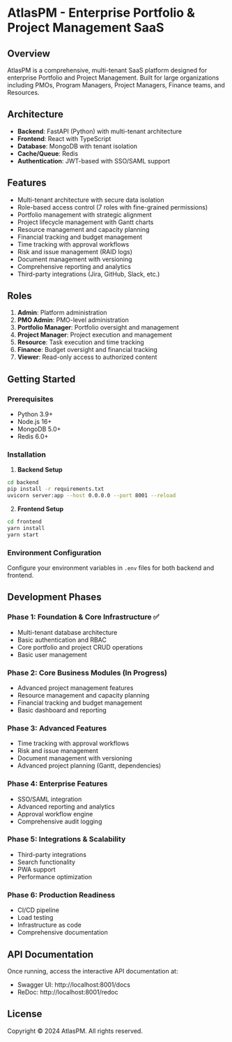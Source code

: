 # AtlasPM - Enterprise Portfolio & Project Management SaaS

## Overview
AtlasPM is a comprehensive, multi-tenant SaaS platform designed for enterprise Portfolio and Project Management. Built for large organizations including PMOs, Program Managers, Project Managers, Finance teams, and Resources.

## Architecture
- **Backend**: FastAPI (Python) with multi-tenant architecture
- **Frontend**: React with TypeScript
- **Database**: MongoDB with tenant isolation
- **Cache/Queue**: Redis
- **Authentication**: JWT-based with SSO/SAML support

## Features
- Multi-tenant architecture with secure data isolation
- Role-based access control (7 roles with fine-grained permissions)
- Portfolio management with strategic alignment
- Project lifecycle management with Gantt charts
- Resource management and capacity planning
- Financial tracking and budget management
- Time tracking with approval workflows
- Risk and issue management (RAID logs)
- Document management with versioning
- Comprehensive reporting and analytics
- Third-party integrations (Jira, GitHub, Slack, etc.)

## Roles
1. **Admin**: Platform administration
2. **PMO Admin**: PMO-level administration
3. **Portfolio Manager**: Portfolio oversight and management
4. **Project Manager**: Project execution and management
5. **Resource**: Task execution and time tracking
6. **Finance**: Budget oversight and financial tracking
7. **Viewer**: Read-only access to authorized content

## Getting Started

### Prerequisites
- Python 3.9+
- Node.js 16+
- MongoDB 5.0+
- Redis 6.0+

### Installation

1. **Backend Setup**
```bash
cd backend
pip install -r requirements.txt
uvicorn server:app --host 0.0.0.0 --port 8001 --reload
```

2. **Frontend Setup**
```bash
cd frontend
yarn install
yarn start
```

### Environment Configuration
Configure your environment variables in `.env` files for both backend and frontend.

## Development Phases

### Phase 1: Foundation & Core Infrastructure ✅
- Multi-tenant database architecture
- Basic authentication and RBAC
- Core portfolio and project CRUD operations
- Basic user management

### Phase 2: Core Business Modules (In Progress)
- Advanced project management features
- Resource management and capacity planning
- Financial tracking and budget management
- Basic dashboard and reporting

### Phase 3: Advanced Features
- Time tracking with approval workflows
- Risk and issue management
- Document management with versioning
- Advanced project planning (Gantt, dependencies)

### Phase 4: Enterprise Features
- SSO/SAML integration
- Advanced reporting and analytics
- Approval workflow engine
- Comprehensive audit logging

### Phase 5: Integrations & Scalability
- Third-party integrations
- Search functionality
- PWA support
- Performance optimization

### Phase 6: Production Readiness
- CI/CD pipeline
- Load testing
- Infrastructure as code
- Comprehensive documentation

## API Documentation
Once running, access the interactive API documentation at:
- Swagger UI: http://localhost:8001/docs
- ReDoc: http://localhost:8001/redoc

## License
Copyright © 2024 AtlasPM. All rights reserved.